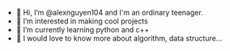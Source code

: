 - 👋 Hi, I’m @alexnguyen104 and I'm an ordinary teenager.
- 👀 I’m interested in making cool projects
- 🌱 I’m currently learning python and c++
- 💞️ I would love to know more about algorithm, data structure... 

<!---
alexnguyen104/alexnguyen104 is a ✨ special ✨ repository because its `README.md` (this file) appears on your GitHub profile.
You can click the Preview link to take a look at your changes.
--->
